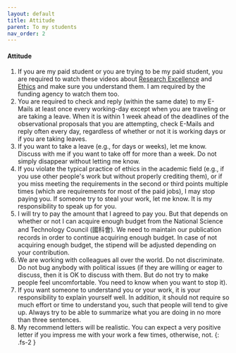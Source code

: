 ```yaml
---
layout: default
title: Attitude
parent: To my students
nav_order: 2
---
```


#### Attitude

1. If you are my paid student or you are trying to be my paid student, you are required to watch these videos about [Research Excellence](https://www.youtube.com/watch?v=JoYfgw4PQAU) and [Ethics](https://www.youtube.com/watch?v=06voT30bQW4) and make sure you understand them. I am required by the funding agency to watch them too.
2. You are required to check and reply (within the same date) to my E-Mails at least once every working-day except when you are traveling or are taking a leave. When it is within 1 week ahead of the deadlines of the observational proposals that you are attempting, check E-Mails and reply often every day, regardless of whether or not it is working days or if you are taking leaves.
3. If you want to take a leave (e.g., for days or weeks), let me know. Discuss with me if you want to take off for more than a week. Do not simply disappear without letting me know.
4. If you violate the typical practice of ethics in the academic field (e.g., if you use other people's work but without properly crediting them), or if you miss meeting the requirements in the second or third points multiple times (which are requirements for most of the paid jobs), I may stop paying you. If someone try to steal your work, let me know. It is my responsibility to speak up for you.
5. I will try to pay the amount that I agreed to pay you. But that depends on whether or not I can acquire enough budget from the National Science and Technology Council (國科會). We need to maintain our publication records in order to continue acquiring enough budget. In case of not acquiring enough budget, the stipend will be adjusted depending on your contribution.
6. We are working with colleagues all over the world. Do not discriminate. Do not bug anybody with political issues (if they are willing or eager to discuss, then it is OK to discuss with them. But do not try to make people feel uncomfortable. You need to know when you want to stop it).
7. If you want someone to understand you or your work, it is your responsibility to explain yourself well. In addition, it should not require so much effort or time to understand you, such that people will tend to give up. Always try to be able to summarize what you are doing in no more than three sentences. 
8. My recommend letters will be realistic. You can expect a very positive letter if you impress me with your work a few times, otherwise, not.
{: .fs-2 }
